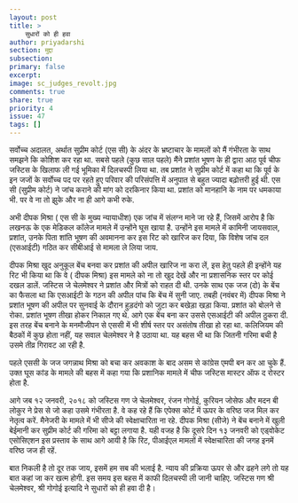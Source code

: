 ```yaml
---
layout: post
title: >
    सुधारों को ही हवा
author: priyadarshi
section: मुद्दा
subsection:
primary: false
excerpt:
image: sc_judges_revolt.jpg
comments: true
share: true
priority: 4
issue: 47
tags: []
---
```


सर्वोच्च अदालत, अर्थात सुप्रीम कोर्ट (एस सी) के अंदर के भ्रष्टाचार के मामलों को मैं गंभीरता के साथ समझने कि कोशिश कर रहा था. सबसे पहले (कुछ साल पहले)    मैंने प्रशांत भूषण के ही द्वारा आठ पूर्व चीफ जस्टिस के खिलाफ ली गई भूमिका में दिलचस्पी लिया था. तब प्रशांत ने सुप्रीम कोर्ट में कहा था कि पूर्व के इन जजों के  सर्वोच्च पद पर रहते हुए परिवार की परिसंपत्ति में अनुपात से बहुत ज्यादा बढ़ोत्तरी हुई थी. एस सी (सुप्रीम कोर्ट) ने जांच कराने की मांग को दरकिनार किया था. प्रशांत को मानहानि के नाम पर धमकाया भी.  पर वे ना तो झुके और ना ही आगे कभी रुके.

अभी दीपक मिश्रा ( एस सी के मुख्य न्यायाधीश) एक जांच में संलग्न माने जा रहे हैं, जिसमें आरोप है कि लखनऊ के एक मेडिकल कॉलेज मामले में उन्होंने घूस खाया है. उन्होंने इस मामले में कामिनी जायसवाल, प्रशांत, उनके पिता शांति भूषण की अवमानना कर इस रिट को खारिज कर दिया, कि विशेष जांच दल (एसआईटी) गठित कर सीबीआई से मामला ले लिया जाय.

दीपक मिश्रा खुद अनुकूल बेंच बनवा कर प्रशांत की अपील खारिज ना करा लें, इस हेतु पहले ही इन्होंने यह रिट भी किया था कि वे ( दीपक मिश्रा) इस मामले को ना तो खुद देखें और ना प्रशासनिक स्तर पर कोई दखल डालें. जस्टिस जे चेलमेश्वर ने प्रशांत और मित्रों को राहत दी थी. उनके साथ एक जज (दो) के बेंच का फैसला था कि एसआईटी के गठन की अपील पांच कि बेंच में सुनी जाए. तबही (नवंबर में) दीपक मिश्रा ने प्रशांत भूषण की अपील पर सुनवाई के दौरान हुड़दंगो को जुटा कर बखेड़ा खड़ा किया. प्रशांत को बोलने से रोका. प्रशांत भूषण तीखा होकर निकाल गए थे. आगे एक बेंच बना कर उससे एसआईटी की अपील ठुकरा दी. इस तरह बेंच बनाने के मनमौजीपन से एससी में भी शीर्ष स्तर पर असंतोष तीखा हो रहा था. कलिजियम की बैठकों में कुछ होता नहीं, यह सवाल चेलमेश्वर ने है उठाया था. यह बहस भी था कि जितनी गरिमा बची है उसमे तीव्र गिरावट आ रही है.

पहले एससी के जज जगन्नाथ मिश्रा को बचा कर अवकाश के बाद असम से कांग्रेस एमपी बन कर आ चुके हैं. उक्त घूस कांड के मामले की बहस में कहा गया कि प्रशानिक मामले में चीफ जस्टिस मास्टर ऑफ द रोस्टर होता है.

आगे जब १२ जनवरी, २०१८ को जस्टिस गण  जे चेलमेश्वर, रंजन गोगोई,  कुरियन जोसेफ और मदन बी लोकुर ने प्रेस से जो कहा उसमे गंभीरता है. वे कह रहे हैं कि एपेक्स कोर्ट में ऊपर के वरिष्ठ जज मिल कर नेतृत्व करें.  मैनेजरी के मामले में भी सीजे की स्वेक्षाचारिता ना रहे. दीपक मिश्रा (सीजे) ने बेंच बनाने में खुली बेईमानी कर सुप्रीम कोर्ट की गरिमा को बट्टा लगाया है. यही वजह है कि दूसरे दिन १३ जनवरी को एड्वोकेट एसोसिएशन इस प्रस्ताव के साथ आगे आयी है कि रिट, पीआईएल मामलों में स्वेक्षचारिता की जगह इनमें वरिष्ठ जज ही रहें.

बात निकली है तो दूर तक जाय, इसमें हम सब की भलाई है. न्याय की प्रक्रिया ऊपर से और ढहने लगे तो यह बात कहां जा कर खत्म होगी. इस समय इस बहस में काफी दिलचस्पी ली जानी चाहिए. जस्टिस गण श्री चेलमेश्वर, श्री गोगोई इत्यादि ने सुधारों को ही हवा दी है।